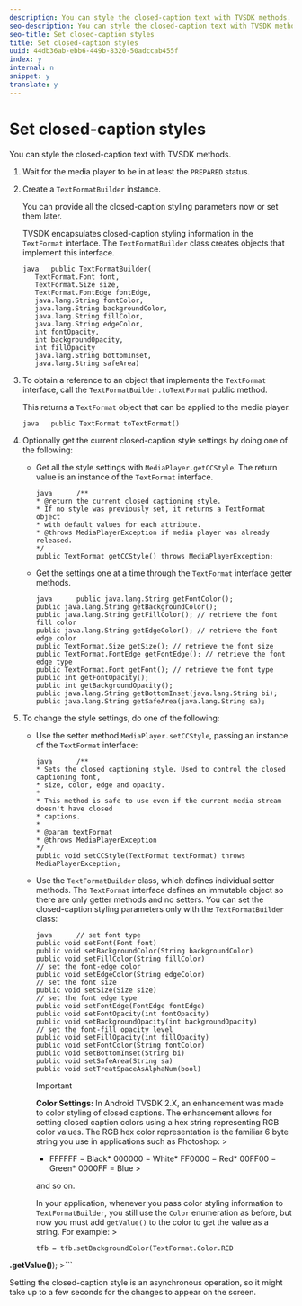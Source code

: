 ```yaml
---
description: You can style the closed-caption text with TVSDK methods.
seo-description: You can style the closed-caption text with TVSDK methods.
seo-title: Set closed-caption styles
title: Set closed-caption styles
uuid: 44db36ab-ebb6-449b-8320-50adccab455f
index: y
internal: n
snippet: y
translate: y
---
```


# Set closed-caption styles

You can style the closed-caption text with TVSDK methods.


1. Wait for the media player to be in at least the `PREPARED` status.
1. Create a `TextFormatBuilder` instance.

   You can provide all the closed-caption styling parameters now or set them later. 


   TVSDK encapsulates closed-caption styling information in the `TextFormat` interface. The `TextFormatBuilder` class creates objects that implement this interface. 

   ```
   java   public TextFormatBuilder( 
      TextFormat.Font font, 
      TextFormat.Size size, 
      TextFormat.FontEdge fontEdge, 
      java.lang.String fontColor, 
      java.lang.String backgroundColor, 
      java.lang.String fillColor, 
      java.lang.String edgeColor, 
      int fontOpacity, 
      int backgroundOpacity, 
      int fillOpacity 
      java.lang.String bottomInset, 
      java.lang.String safeArea)
   ```

1. To obtain a reference to an object that implements the `TextFormat` interface, call the `TextFormatBuilder.toTextFormat` public method.

   This returns a `TextFormat` object that can be applied to the media player. 
   ```
   java   public TextFormat toTextFormat()
   ```

1. Optionally get the current closed-caption style settings by doing one of the following:

    * Get all the style settings with `MediaPlayer.getCCStyle`. The return value is an instance of the `TextFormat` interface.     
      ```
      java      /** 
      * @return the current closed captioning style.  
      * If no style was previously set, it returns a TextFormat object 
      * with default values for each attribute. 
      * @throws MediaPlayerException if media player was already released. 
      */ 
      public TextFormat getCCStyle() throws MediaPlayerException;
      ```

    
    * Get the settings one at a time through the `TextFormat` interface getter methods.     
      ```
      java      public java.lang.String getFontColor(); 
      public java.lang.String getBackgroundColor(); 
      public java.lang.String getFillColor(); // retrieve the font fill color 
      public java.lang.String getEdgeColor(); // retrieve the font edge color 
      public TextFormat.Size getSize(); // retrieve the font size 
      public TextFormat.FontEdge getFontEdge(); // retrieve the font edge type 
      public TextFormat.Font getFont(); // retrieve the font type 
      public int getFontOpacity(); 
      public int getBackgroundOpacity(); 
      public java.lang.String getBottomInset(java.lang.String bi); 
      public java.lang.String getSafeArea(java.lang.String sa);
      ```
    
    
    
1. To change the style settings, do one of the following:

    * Use the setter method `MediaPlayer.setCCStyle`, passing an instance of the `TextFormat` interface:     
      ```
      java      /** 
      * Sets the closed captioning style. Used to control the closed captioning font, 
      * size, color, edge and opacity.  
      * 
      * This method is safe to use even if the current media stream doesn't have closed 
      * captions. 
      * 
      * @param textFormat 
      * @throws MediaPlayerException 
      */ 
      public void setCCStyle(TextFormat textFormat) throws MediaPlayerException;
      ```
    
    * Use the `TextFormatBuilder` class, which defines individual setter methods. The `TextFormat` interface defines an immutable object so there are only getter methods and no setters. You can set the closed-caption styling parameters only with the `TextFormatBuilder` class: 
    
      ```
      java      // set font type 
      public void setFont(Font font)  
      public void setBackgroundColor(String backgroundColor) 
      public void setFillColor(String fillColor) 
      // set the font-edge color 
      public void setEdgeColor(String edgeColor)  
      // set the font size 
      public void setSize(Size size)  
      // set the font edge type 
      public void setFontEdge(FontEdge fontEdge)  
      public void setFontOpacity(int fontOpacity) 
      public void setBackgroundOpacity(int backgroundOpacity) 
      // set the font-fill opacity level 
      public void setFillOpacity(int fillOpacity)  
      public void setFontColor(String fontColor) 
      public void setBottomInset(String bi) 
      public void setSafeArea(String sa) 
      public void setTreatSpaceAsAlphaNum(bool)
      ```

      >[!IMPORTANT]
      >
      >**Color Settings:** In Android TVSDK 2.X, an enhancement was made to color styling of closed captions. The enhancement allows for setting closed caption colors using a hex string representing RGB color values. The RGB hex color representation is the familiar 6 byte string you use in applications such as Photoshop:       >
      >* FFFFFF = Black* 000000 = White* FF0000 = Red* 00FF00 = Green* 0000FF = Blue      >
      >
      >and so on.
      >
      >In your application, whenever you pass color styling information to `TextFormatBuilder`, you still use the `Color` enumeration as before, but now you must add `getValue()` to the color to get the value as a string. For example:       >
      >```
      >tfb = tfb.setBackgroundColor(TextFormat.Color.RED 
<b>.getValue()</b>);
      >```


    
    
    

   Setting the closed-caption style is an asynchronous operation, so it might take up to a few seconds for the changes to appear on the screen.
